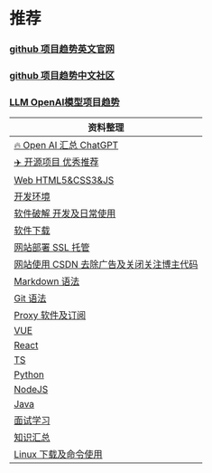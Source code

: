 # 推荐
### [github 项目趋势英文官网](https://github.com/trending)
### [github 项目趋势中文社区](https://www.githubs.cn/trending)
### [LLM OpenAI模型项目趋势](https://huggingface.co/spaces)
| 资料整理                                             |
|--------------------------------------------------|
| [🔥 Open AI 汇总 ChatGPT](./Document/AI.md)        |
| [✈️ 开源项目 优秀推荐](./Document/Project.md)            |
| [Web HTML5&CSS3&JS](./Document/Web.md)           |
| [开发环境](./Document/DevelopTools.md)               |
| [软件破解 开发及日常使用](./Document/SoftKey.md)            |
| [软件下载](./Document/System.md)                     |
| [网站部署 SSL 托管](./Document/Web.md)                 |
| [网站使用 CSDN 去除广告及关闭关注博主代码](./Document/WebSite.md) |
| [Markdown 语法](./Document/MarkDown.md)            |
| [Git 语法](./Document/Git.md)                      |
| [Proxy 软件及订阅](./Document/ProxySub.md)            |
| [VUE](./VUE/README.md)                           |
| [React](./React/README.md)                       |
| [TS](./TS/README.md)                             |
| [Python](./Python/README.md)                     |
| [NodeJS](./NodeJS/README.md)                     |
| [Java](./Java/README.md)                         |
| [面试学习](./Interview/README.md)                    |
| [知识汇总](./Knowledge/README.md)                    |
| [Linux 下载及命令使用](./Linux/README.md)               |

